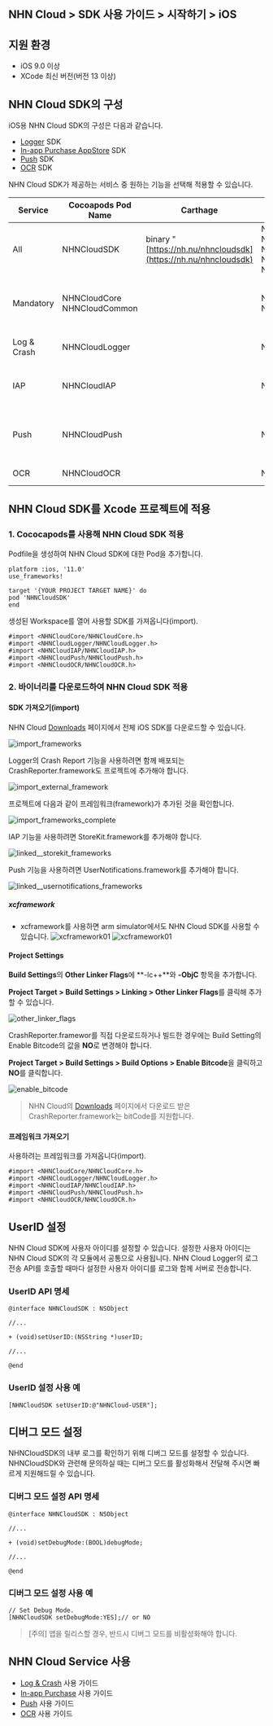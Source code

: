 ## NHN Cloud > SDK 사용 가이드 > 시작하기 > iOS

## 지원 환경

* iOS 9.0 이상
* XCode 최신 버전(버전 13 이상)

## NHN Cloud SDK의 구성

iOS용 NHN Cloud SDK의 구성은 다음과 같습니다.

* [Logger](https://docs.nhncloud.com/ko/TOAST/ko/toast-sdk/log-collector-ios/) SDK
* [In-app Purchase AppStore](https://docs.nhncloud.com/ko/TOAST/ko/toast-sdk/iap-ios/) SDK
* [Push](https://docs.nhncloud.com/ko/TOAST/ko/toast-sdk/push-ios/) SDK
* [OCR](https://docs.nhncloud.com/ko/TOAST/ko/toast-sdk/creditcard-recognizer-ios) SDK
    
NHN Cloud SDK가 제공하는 서비스 중 원하는 기능을 선택해 적용할 수 있습니다.

| Service | Cocoapods Pod Name | Carthage | Framework | Deployment Target | Dependency | Build Settings |
| --- | --- | --- | --- | --- | --- | --- |
| All | NHNCloudSDK | binary "[https://nh.nu/nhncloudsdk](https://nh.nu/nhncloudsdk) | NHNCloudCore.framework<br>NHNCloudCommon.framework<br>NHNCloudLogger.framework<br>NHNCloudIAP.framework<br>NHNCloudPush.framework |  |  |  |
| Mandatory | NHNCloudCore<br>NHNCloudCommon |  | NHNCloudCore.framework<br>NHNCloudCommon.framework | 9.0 |  | OTHER\_LDFLAGS = (<br>"-ObjC",<br>"-lc++"<br>); |
| Log & Crash | NHNCloudLogger |  | NHNCloudLogger.framework | 9.0 | [External & Optional]<br>\* CrashReporter.framework (NHNCloud) |  |
| IAP | NHNCloudIAP |  | NHNCloudIAP.framework | 9.0 | \* StoreKit.framework<br><br>[Optional]<br>\* libsqlite3.tdb |  |
| Push | NHNCloudPush |  | NHNCloudPush.framework | 9.0 | \* UserNotifications.framework<br><br>[Optional]<br>\* PushKit.framework |  |
| OCR | NHNCloudOCR |  | NHNCloudOCR.framework | 11.0 | \* Vision.framework<br>\* AVFoundation.framework |  |

## NHN Cloud SDK를 Xcode 프로젝트에 적용

### 1. Cococapods를 사용해 NHN Cloud SDK 적용

Podfile을 생성하여 NHN Cloud SDK에 대한 Pod을 추가합니다.

```podspec
platform :ios, '11.0'
use_frameworks!

target '{YOUR PROJECT TARGET NAME}' do
pod 'NHNCloudSDK'
end
```

생성된 Workspace를 열어 사용할 SDK를 가져옵니다(import).

```objc
#import <NHNCloudCore/NHNCloudCore.h>
#import <NHNCloudLogger/NHNCloudLogger.h>
#import <NHNCloudIAP/NHNCloudIAP.h>
#import <NHNCloudPush/NHNCloudPush.h>
#import <NHNCloudOCR/NHNCloudOCR.h>
```

### 2. 바이너리를 다운로드하여 NHN Cloud SDK 적용

#### SDK 가져오기(import)

NHN Cloud [Downloads](https://docs.nhncloud.com/ko/Download/#nhncloud-sdk) 페이지에서 전체 iOS SDK를 다운로드할 수 있습니다.

![import_frameworks](https://static.toastoven.net/toastcloud/sdk/ios/overview_import_frameworks_folder_202206.png)

Logger의 Crash Report 기능을 사용하려면 함께 배포되는 CrashReporter.framework도 프로젝트에 추가해야 합니다.

![import_external_framework](https://static.toastoven.net/toastcloud/sdk/ios/overview_import_external_folder_202206.png)

프로젝트에 다음과 같이 프레임워크(framework)가 추가된 것을 확인합니다.

![import_frameworks_complete](https://static.toastoven.net/toastcloud/sdk/ios/overview_import_complete_folder_202206.png)

IAP 기능을 사용하려면 StoreKit.framework를 추가해야 합니다.

![linked__storekit_frameworks](https://static.toastoven.net/toastcloud/sdk/ios/overview_link_frameworks_StoreKit_202206.png)

Push 기능을 사용하려면 UserNotifications.framework를 추가해야 합니다.

![linked__usernotifications_frameworks](https://static.toastoven.net/toastcloud/sdk/ios/overview_link_frameworks_UserNotifications_202206.png)

##### xcframework
* xcframework를 사용하면 arm simulator에서도 NHN Cloud SDK를 사용할 수 있습니다.
![xcframework01](https://static.toastoven.net/toastcloud/sdk/ios/xcframework01_202206.png)
![xcframework01](https://static.toastoven.net/toastcloud/sdk/ios/xcframework02_202206.png)


#### Project Settings

**Build Settings**의 **Other Linker Flags**에 **-lc++**와 **-ObjC** 항목을 추가합니다.

**Project Target > Build Settings > Linking > Other Linker Flags**를 클릭해 추가할 수 있습니다.

![other_linker_flags](http://static.toastoven.net/toastcloud/sdk/ios/overview_settings_flags_202206.png)

CrashReporter.framewor를 직접 다운로드하거나 빌드한 경우에는 Build Setting의 Enable Bitcode의 값을 **NO**로 변경해야 합니다.

**Project Target > Build Settings > Build Options > Enable Bitcode**을 클릭하고 **NO**를 클릭합니다.

![enable_bitcode](http://static.toastoven.net/toastcloud/sdk/ios/overview_settings_bitcode_202206.png)
> NHN Cloud의 [Downloads](https://docs.nhncloud.com/ko/Download/#nhncloud-sdk) 페이지에서 다운로드 받은 CrashReporter.framework는 bitCode를 지원합니다.


#### 프레임워크 가져오기 

사용하려는 프레임워크를 가져옵니다(import).

``` objc
#import <NHNCloudCore/NHNCloudCore.h>
#import <NHNCloudLogger/NHNCloudLogger.h>
#import <NHNCloudIAP/NHNCloudIAP.h>
#import <NHNCloudPush/NHNCloudPush.h>
#import <NHNCloudOCR/NHNCloudOCR.h>
```

## UserID 설정

NHN Cloud SDK에 사용자 아이디를 설정할 수 있습니다.
설정한 사용자 아이디는 NHN Cloud SDK의 각 모듈에서 공통으로 사용됩니다.
NHN Cloud Logger의 로그 전송 API를 호출할 때마다 설정한 사용자 아이디를 로그와 함께 서버로 전송합니다.

### UserID API 명세

```objc
@interface NHNCloudSDK : NSObject

//...

+ (void)setUserID:(NSString *)userID;

//...

@end
```

### UserID 설정 사용 예

```objc
[NHNCloudSDK setUserID:@"NHNCloud-USER"];
```
## 디버그 모드 설정

NHNCloudSDK의 내부 로그를 확인하기 위해 디버그 모드를 설정할 수 있습니다.
NHNCloudSDK와 관련해 문의하실 때는 디버그 모드를 활성화해서 전달해 주시면 빠르게 지원해드릴 수 있습니다.

### 디버그 모드 설정 API 명세


```objc
@interface NHNCloudSDK : NSObject

//...

+ (void)setDebugMode:(BOOL)debugMode;

//...

@end
```

### 디버그 모드 설정 사용 예

```objc
// Set Debug Mode.
[NHNCloudSDK setDebugMode:YES];// or NO
```

> [주의] 앱을 릴리스할 경우, 반드시 디버그 모드를 비활성화해야 합니다.

## NHN Cloud Service 사용

* [Log & Crash](https://docs.nhncloud.com/ko/TOAST/ko/toast-sdk/log-collector-ios/) 사용 가이드
* [In-app Purchase](https://docs.nhncloud.com/ko/TOAST/ko/toast-sdk/iap-ios/) 사용 가이드
* [Push](https://docs.nhncloud.com/ko/TOAST/ko/toast-sdk/push-ios/) 사용 가이드
* [OCR](https://docs.nhncloud.com/ko/TOAST/ko/toast-sdk/creditcard-recognizer-ios) 사용 가이드
